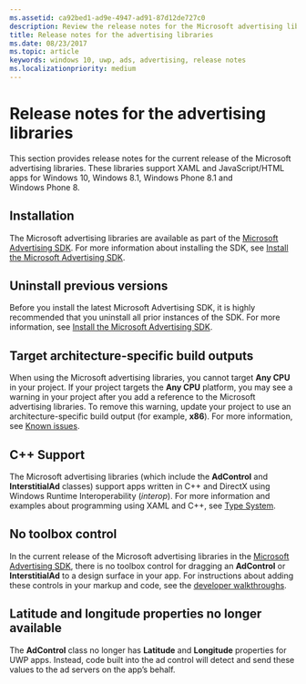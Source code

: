 ```yaml
---
ms.assetid: ca92bed1-ad9e-4947-ad91-87d12de727c0
description: Review the release notes for the Microsoft advertising libraries.
title: Release notes for the advertising libraries
ms.date: 08/23/2017
ms.topic: article
keywords: windows 10, uwp, ads, advertising, release notes
ms.localizationpriority: medium
---
```

# Release notes for the advertising libraries




This section provides release notes for the current release of the Microsoft advertising libraries. These libraries support XAML and JavaScript/HTML apps for Windows 10, Windows 8.1, Windows Phone 8.1 and Windows Phone 8.

## Installation


The Microsoft advertising libraries are available as part of the [Microsoft Advertising SDK](https://marketplace.visualstudio.com/items?itemName=AdMediator.MicrosoftAdvertisingSDK). For more information about installing the SDK, see [Install the Microsoft Advertising SDK](install-the-microsoft-advertising-libraries.md).

## Uninstall previous versions

Before you install the latest Microsoft Advertising SDK, it is highly recommended that you uninstall all prior instances of the SDK. For more information, see [Install the Microsoft Advertising SDK](install-the-microsoft-advertising-libraries.md).

## Target architecture-specific build outputs

When using the Microsoft advertising libraries, you cannot target **Any CPU** in your project. If your project targets the **Any CPU** platform, you may see a warning in your project after you add a reference to the Microsoft advertising libraries. To remove this warning, update your project to use an architecture-specific build output (for example, **x86**). For more information, see [Known issues](known-issues-for-the-advertising-libraries.md).

## C++ Support

The Microsoft advertising libraries (which include the **AdControl** and **InterstitialAd** classes) support apps written in C++ and DirectX using Windows Runtime Interoperability (*interop*). For more information and examples about programming using XAML and C++, see [Type System](https://docs.microsoft.com/cpp/cppcx/type-system-c-cx).

## No toolbox control

In the current release of the Microsoft advertising libraries in the [Microsoft Advertising SDK](https://marketplace.visualstudio.com/items?itemName=AdMediator.MicrosoftAdvertisingSDK), there is no toolbox control for dragging an **AdControl** or **InterstitialAd** to a design surface in your app. For instructions about adding these controls in your markup and code, see the [developer walkthroughs](developer-walkthroughs.md).

## Latitude and longitude properties no longer available

The **AdControl** class no longer has **Latitude** and **Longitude** properties for UWP apps. Instead, code built into the ad control will detect and send these values to the ad servers on the app’s behalf.


 

 
